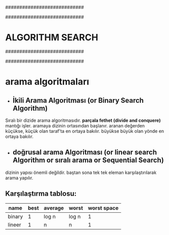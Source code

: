 ############################

############################
# ALGORITHM SEARCH
############################

############################

# arama algoritmaları

- ## İkili Arama Algoritması (or Binary Search Algorithm)

Sıralı bir dizide arama algoritmasıdır. __parçala fethet (divide and conquere)__ mantığı işler. aramaya dizinin ortasından başlanır. aranan değerden küçükse, küçük olan taraf'ta en ortaya bakılır. büyükse büyük olan yönde en ortaya bakılır.

- ## doğrusal arama Algoritması  (or linear search Algorithm or sıralı arama or Sequential Search)

dizinin yapısı önemli değildir. baştan sona tek tek eleman karşılaştırılarak arama yapılır.

## Karşılaştırma tablosu:

| name   | best | average | worst | worst space |
|--------|------|---------|-------|-------------|
| binary | 1    | log n   | log n | 1           |
| lineer | 1    | n       | n     | 1           |


